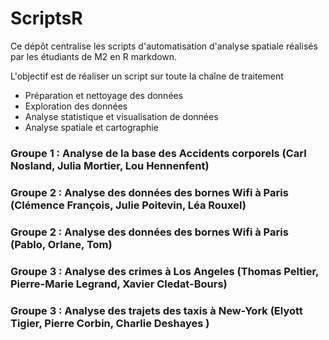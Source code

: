 # ScriptsR

Ce dépôt centralise les scripts d'automatisation d'analyse spatiale réalisés par les étudiants de M2 en R markdown.

L'objectif est de réaliser un script sur toute la chaîne de traitement
* Préparation et nettoyage des données
* Exploration des données 
* Analyse statistique et visualisation de données
* Analyse spatiale et cartographie



### Groupe 1 : Analyse de la base des Accidents corporels (Carl Nosland, Julia Mortier, Lou Hennenfent)

### Groupe 2 :  Analyse des données des bornes Wifi à Paris (Clémence François, Julie Poitevin, Léa Rouxel)

### Groupe 2 :  Analyse des données des bornes Wifi à Paris (Pablo, Orlane, Tom)

### Groupe 3 : Analyse des crimes à Los Angeles (Thomas Peltier, Pierre-Marie Legrand, Xavier Cledat-Bours)

### Groupe 3 : Analyse des trajets des taxis à New-York (Elyott Tigier, Pierre Corbin, Charlie Deshayes )


